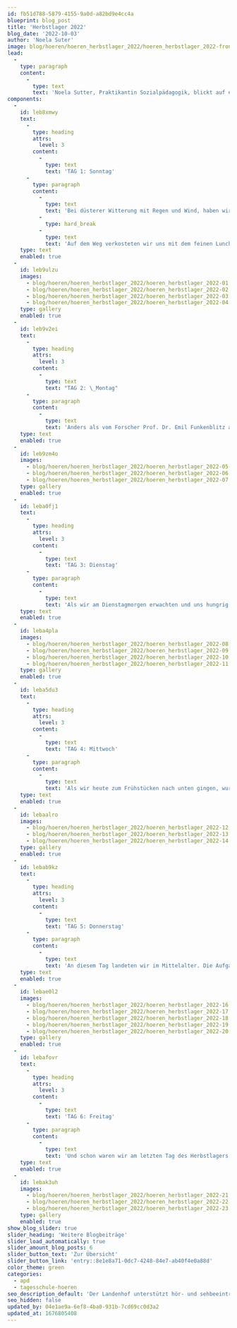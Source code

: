 ```yaml
---
id: fb51d788-5879-4155-9a0d-a82bd9e4cc4a
blueprint: blog_post
title: 'Herbstlager 2022'
blog_date: '2022-10-03'
author: 'Noela Suter'
image: blog/hoeren/hoeren_herbstlager_2022/hoeren_herbstlager_2022-front.jpg
lead:
  -
    type: paragraph
    content:
      -
        type: text
        text: 'Noela Sutter, Praktikantin Sozialpädagogik, blickt auf eine ereignisreiche Lager-Woche zurück.'
components:
  -
    id: leb8xmwy
    text:
      -
        type: heading
        attrs:
          level: 3
        content:
          -
            type: text
            text: 'TAG 1: Sonntag'
      -
        type: paragraph
        content:
          -
            type: text
            text: 'Bei düsterer Witterung mit Regen und Wind, haben wir uns für das Herbstlager am Landenhof getroffen. Nach der Verabschiedung ging es mit dem Zug ins Saanenland der Sonne entgegen. '
          -
            type: hard_break
          -
            type: text
            text: 'Auf dem Weg verkosteten wir uns mit dem feinen Lunch von zuhause. Unterwegs gab es viele Gespräche, laute Musik und die letzte Zeit an den Handys wurde genossen. Nach einem kurzen Marsch in der Sonne zum Lagerhaus, haben wir die Geräte sogleich abgegeben. Bei Kennenlernspielen konnten wir uns gegenseitig näherkommen. Nach dem feinen Pasta-Plausch tauchte plötzlich ein quirliger Forscher auf. Prof. Dr. Emil Funkenblitz. Er war überrascht über die vielen Besuchenden in seiner Forschungsstation. Doch die kamen ihm gerade recht, denn er brauchte Hilfe beim Installieren seiner Zeitmaschine. Nach dem Postenlauf im Lagerhaus mit lustigen Spielen, wurde die Zeitmaschine ausführlich getestet. Allerdings war damit etwas komisch… Es schien, als wären wir nicht in der Zeit gereist. Dennoch gingen alle nach einem ereignisreichen Tag müde und zufrieden ins Bett. Die Erwartungen für den nächsten Tag waren natürlich gross. Denn die Wanderung stand auf dem Programm.'
    type: text
    enabled: true
  -
    id: leb9ulzu
    images:
      - blog/hoeren/hoeren_herbstlager_2022/hoeren_herbstlager_2022-01.jpg
      - blog/hoeren/hoeren_herbstlager_2022/hoeren_herbstlager_2022-02.jpg
      - blog/hoeren/hoeren_herbstlager_2022/hoeren_herbstlager_2022-03.jpg
      - blog/hoeren/hoeren_herbstlager_2022/hoeren_herbstlager_2022-04.jpg
    type: gallery
    enabled: true
  -
    id: leb9v2ei
    text:
      -
        type: heading
        attrs:
          level: 3
        content:
          -
            type: text
            text: "TAG 2: \_Montag"
      -
        type: paragraph
        content:
          -
            type: text
            text: 'Anders als vom Forscher Prof. Dr. Emil Funkenblitz am Vorabend versprochen, landeten wir nicht in der Zukunft, sondern weit in der Vergangenheit, in der Steinzeit. Um den Forscher zu unterstützen, suchten wir wie verrückt nach Dinosaurier-Bildchen, welche im ganzen Lagerhaus versteckt waren. Nach dieser frühmorgendlichen Aufregung stürzten wir uns mit viel Freude auf das Frühstücks-Buffet. Vom Frühstück gestärkt und zufrieden, machten sich zuerst die Älteren und danach die Jüngeren auf den Weg zur Wanderung. Die Jüngeren wanderten eine schöne Route von Lauenen Dorf bis zum naturbelassenen Lauenensee. Die etwas älteren Schüler:innen starteten ihre Route in Gstaad und beendeten ihre Wanderung ebenfalls beim Lauenensee. Das schöne Wetter lud dazu ein, während der Wanderung hin und wieder einen genaueren Blick in die Natur zu werfen und so entdeckten wir viele verschieden Pilze und weitere Waldbewohner. Eine zusätzliche Abwechslung boten die Kuhweiden, welche wir kreuzen mussten - aber Vorsicht vor den Kuhfladen! Unterwegs stärkten wir uns mit dem Lunch aus der Küche. So konnten wir auch steilere Passagen gut überwinden. Am See angelangt, durfte jede:r die Zeit so verbringen, wie er/sie wollte. Es wurden tolle Boote aus Holz gebaut und einige wagten es, mit den Händen oder mit den Füssen in den See zu gehen. Nach einem langen, sportlichen Tag freuten wir uns alle umso mehr auf das Nachtessen, Nüdeli mit Fleischbällchen. Nach dem Nachtessen tauchte auch schon wieder der Forscher Prof. Dr. Emil Funkenblitz auf und wir lernten eine spannende Höhlenfrau aus der Steinzeit kennen, die uns im Austausch zu den am Morgen gesammelten Dinosaurier-Bildchen helfen sollte, in die Zukunft zu reisen. Mit einem gemütlichen Spieleabend liessen wir diesen erlebnisreichen Tag ausklingen.'
    type: text
    enabled: true
  -
    id: leb9zm4o
    images:
      - blog/hoeren/hoeren_herbstlager_2022/hoeren_herbstlager_2022-05.jpg
      - blog/hoeren/hoeren_herbstlager_2022/hoeren_herbstlager_2022-06.jpg
      - blog/hoeren/hoeren_herbstlager_2022/hoeren_herbstlager_2022-07.jpg
    type: gallery
    enabled: true
  -
    id: leba0fj1
    text:
      -
        type: heading
        attrs:
          level: 3
        content:
          -
            type: text
            text: 'TAG 3: Dienstag'
      -
        type: paragraph
        content:
          -
            type: text
            text: 'Als wir am Dienstagmorgen erwachten und uns hungrig zum Frühstück begaben, realisierten wir mit einem Schreck, dass wir noch immer nicht in der Zukunft, sondern im alten Ägypten gelandet waren. Überall entdeckten wir Pyramiden und Bilder, welche an dieses Zeitalter erinnerten. Nach dem Frühstück begann der Tag bereits sportlich mit einem Geländespiel. Das Ziel des Geländespiels war es, bei unterschiedlichen Outdoor-Posten Münzen für seine Gruppe zu sammeln. Um die Münzen für seine Gruppe sichern zu können, musste man den Fängern in der Mitte des Feldes entkommen. Alle waren ehrgeizig dabei, möglichst viele Münzen für das Team zu verdienen. Zwischendurch verpflegten wir uns mit warmem Tee und Znüni. Als das Geländespiel beendet war, freuten wir uns auf ein leckeres Mittagessen, welches sich aus den Resten vom Vortag gestaltete. Danach teilten wir uns wie am Montag in zwei Gruppen auf. Die Jüngeren begaben sich nach Gstaad zum Klettern an der Felswand. Sie versuchten sich an verschiedenen Kletterpassagen und auch beim Sichern ihrer Gspändli. Währenddessen fuhren die etwas Älteren mit dem Bähnli hoch, um danach beim Bergabfahren mit dem Trotti den Fahrtwind zu geniessen. Nach den Aktivitäten fanden die beiden Gruppen wieder im Lagerhaus zusammen. Die Zeit bis zum Abendessen konnte frei genutzt werden. Nach den leckeren Fajitas bekamen wir hohen Besuch. Kleopatra bat uns ihre Hilfe an für das Weiterreisen in die Zukunft. Im Gegenzug beantworteten wir ihr Fragen zum alten Ägypten. Danach startete der Dessertwettbewerb und es hiess “auf die Plätze, fertig, backt!”. Die 5 Gruppen hatten 30 Minuten Zeit, um aus Kuchenböden und verschiedenen Zutaten eine ägyptische Pyramide zu kreieren und dieser einen originellen Namen zu verleihen. Die fertigen Meisterwerke wurden der Dessertjury vorgeführt und diese verkostete die Kuchen und verlieh jeder Pyramide eine Punktzahl. Als Belohnung durften die Kuchen danach jeweils von der Gruppe verspeist werden.'
    type: text
    enabled: true
  -
    id: leba4pla
    images:
      - blog/hoeren/hoeren_herbstlager_2022/hoeren_herbstlager_2022-08.jpg
      - blog/hoeren/hoeren_herbstlager_2022/hoeren_herbstlager_2022-09.jpg
      - blog/hoeren/hoeren_herbstlager_2022/hoeren_herbstlager_2022-10.jpg
      - blog/hoeren/hoeren_herbstlager_2022/hoeren_herbstlager_2022-11.jpg
    type: gallery
    enabled: true
  -
    id: leba5du3
    text:
      -
        type: heading
        attrs:
          level: 3
        content:
          -
            type: text
            text: 'TAG 4: Mittwoch'
      -
        type: paragraph
        content:
          -
            type: text
            text: 'Als wir heute zum Frühstücken nach unten gingen, wurden wir von Asterix und Obelix begrüsst. Wir waren also wieder einen weiteren Schritt zurück in Richtung Gegenwart gereist, nämlich in das alte Reich der Römer. Heute wurden die Aktivitäten vom Vortag gewechselt. So gingen die jüngeren Zeitreisenden heute Trotinett fahren. Auf dem Gipfel konnten wir uns im Streichelzoo oder auf dem riesigen Spielplatz vergnügen. Das Trotinettfahren hat den Jüngeren auch sehr viel Spass gemacht. Nach der rasanten Fahrt nach unten war noch eine kleine Shopping-Tour durch Gstaad angesagt. Die Älteren begaben sich bereits etwas früher auf den Weg, zum Klettern an der Felswand in Gstaad. Mit viel Elan und Sportgeist probierten sie sich an verschiedenen Kletter-Routen. Die Stimmung war gut und so konnten einige sogar ihre Höhenangst überwinden und hatten beim Klettern ein Erfolgserlebnis. Am Nachmittag war “Spiel, Spass und Sport” angesagt. Es gab eine grosse Auswahl an Posten. Über Bootcamp und Frisbee bis hin zu Wellness-Oase und Chillout war alles dabei. Nach einem erneut langen Tag stürzten wir uns hungrig auf die leckeren Hamburger beim Nachtessen. Danach freute uns der Besuch des römischen Königs Caesar, der uns wieder einen Schritt weiterhelfen sollte in unserer Zeitreise. Danach liessen wir den Abend gemütlich ausklingen beim Film schauen und Glace essen. Das Lied “An, Aus” vom Film “Catwheezle” lief noch bis zum Einschlafen in unseren Köpfen auf und ab.'
    type: text
    enabled: true
  -
    id: lebaalro
    images:
      - blog/hoeren/hoeren_herbstlager_2022/hoeren_herbstlager_2022-12.jpg
      - blog/hoeren/hoeren_herbstlager_2022/hoeren_herbstlager_2022-13.jpg
      - blog/hoeren/hoeren_herbstlager_2022/hoeren_herbstlager_2022-14.jpg
    type: gallery
    enabled: true
  -
    id: lebab9kz
    text:
      -
        type: heading
        attrs:
          level: 3
        content:
          -
            type: text
            text: 'TAG 5: Donnerstag'
      -
        type: paragraph
        content:
          -
            type: text
            text: 'An diesem Tag landeten wir im Mittelalter. Die Aufgabe war es, für die Königin und den Forscher geheime Botschaften zu entschlüsseln. Nach dem Frühstück standen zwei Aktivitäten auf dem Tagesplan: der Hochseilgarten und das Basteln. Das Bastelprojekt war ein Mühlespiel aus Stoff, welches sich gut als Reisespiel eignet. Wer noch Lust hatte, durfte im Anschluss aus Salzteig einen Anhänger oder Glücksbringer formen, oder auch ein Lesezeichen mit Hieroglyphen gestalten. Der Kreativität waren keine Grenzen gesetzt. Einige nutzten die Zeit, um Geschenke und Mitbringsel für ihre Familie zu basteln. Beim Seilpark war für jede:n etwas dabei, es gab einfachere sowie auch etwas anspruchsvollere Routen. Die Teilnehmenden wurden gut instruiert, wie sie sich sichern mussten, sodass sie ohne Furcht klettern konnten. Als alle wieder zurück im Lagerhaus waren, gab es Nachtessen, ein leckeres Resten-Buffet. Und wieder kam nach dem Nachtessen hoher Besuch vorbei, nämlich die mittelalterliche Königin. Nachdem sie uns weitergeholfen hatte, wurde mit einer Disco gefeiert. Es wurde gemeinsam getanzt, gelacht und es gab noch ein kleines Dessert zum Schluss vom Tag.'
    type: text
    enabled: true
  -
    id: lebae0l2
    images:
      - blog/hoeren/hoeren_herbstlager_2022/hoeren_herbstlager_2022-16.jpg
      - blog/hoeren/hoeren_herbstlager_2022/hoeren_herbstlager_2022-17.jpg
      - blog/hoeren/hoeren_herbstlager_2022/hoeren_herbstlager_2022-18.jpg
      - blog/hoeren/hoeren_herbstlager_2022/hoeren_herbstlager_2022-19.jpg
      - blog/hoeren/hoeren_herbstlager_2022/hoeren_herbstlager_2022-20.jpg
    type: gallery
    enabled: true
  -
    id: lebafovr
    text:
      -
        type: heading
        attrs:
          level: 3
        content:
          -
            type: text
            text: 'TAG 6: Freitag'
      -
        type: paragraph
        content:
          -
            type: text
            text: 'Und schon waren wir am letzten Tag des Herbstlagers angelangt. An diesem Tag war ein ruhigeres Programm geplant. Jeder/Jedem war es freigestellt, wann aufzustehen und wann zu frühstücken. Als wir uns im Haus umschauten, bemerkten wir, dass wir wieder in der Gegenwart gelandet waren. Überall entdeckten wir Emojis und die Tagesaufgabe waren Emoji-Rätsel. Die freie Zeit gab einigen von uns die Möglichkeit, Fussball zu spielen, was sehr geschätzt wurde. Am Nachmittag gingen wir ins Hallenbad in Gstaad. Es gab ein Innen- sowie ein Aussenbecken mit warmem Sprudel. Die etwas Aktiveren unter uns vergnügten sich auf dem Sprungbrett oder auf der Rutsche. Nach dem Badeplausch war es auch schon wieder Zeit fürs Abendessen. Frisch gebadet und hungrig, freuten wir uns riesig auf die Pizzen, die wir - zum ersten Mal je in einem Herbstlager - bestellen durften. Um das Lager ausklingen zu lassen, gab es nach dem Nachtessen eine Diashow mit Fotos von all den schönen Momenten, die wir gemeinsam in dieser Woche erlebt hatten. Eine schöne, ereignisreiche Woche nahm so ein Ende.'
    type: text
    enabled: true
  -
    id: lebak3uh
    images:
      - blog/hoeren/hoeren_herbstlager_2022/hoeren_herbstlager_2022-21.jpg
      - blog/hoeren/hoeren_herbstlager_2022/hoeren_herbstlager_2022-22.jpg
      - blog/hoeren/hoeren_herbstlager_2022/hoeren_herbstlager_2022-23.jpg
    type: gallery
    enabled: true
show_blog_slider: true
slider_heading: 'Weitere Blogbeiträge'
slider_load_automatically: true
slider_amount_blog_posts: 6
slider_button_text: 'Zur Übersicht'
slider_button_link: 'entry::8e1e8a71-0dc7-4248-84e7-ab40f4e0a88d'
color_theme: green
categories:
  - apd
  - tagesschule-hoeren
seo_description_default: 'Der Landenhof unterstützt hör- und sehbeeinträchtigte Kinder & Jugendliche in ihrem selbstbestimmten Leben durch Förderung ihrer Fähigkeiten & Entwicklung'
seo_hidden: false
updated_by: 04e1ae9a-6ef8-4ba0-931b-7cd69cc0d3a2
updated_at: 1676805408
---
```

